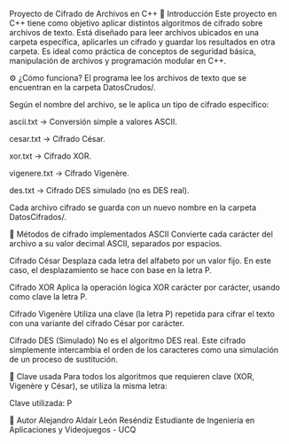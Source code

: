Proyecto de Cifrado de Archivos en C++
📌 Introducción
Este proyecto en C++ tiene como objetivo aplicar distintos algoritmos de cifrado sobre archivos de texto. Está diseñado para leer archivos ubicados en una carpeta específica, aplicarles un cifrado y guardar los resultados en otra carpeta. Es ideal como práctica de conceptos de seguridad básica, manipulación de archivos y programación modular en C++.

⚙️ ¿Cómo funciona?
El programa lee los archivos de texto que se encuentran en la carpeta DatosCrudos/.

Según el nombre del archivo, se le aplica un tipo de cifrado específico:

ascii.txt → Conversión simple a valores ASCII.

cesar.txt → Cifrado César.

xor.txt → Cifrado XOR.

vigenere.txt → Cifrado Vigenère.

des.txt → Cifrado DES simulado (no es DES real).

Cada archivo cifrado se guarda con un nuevo nombre en la carpeta DatosCifrados/.

🔐 Métodos de cifrado implementados
ASCII
Convierte cada carácter del archivo a su valor decimal ASCII, separados por espacios.

Cifrado César
Desplaza cada letra del alfabeto por un valor fijo. En este caso, el desplazamiento se hace con base en la letra P.

Cifrado XOR
Aplica la operación lógica XOR carácter por carácter, usando como clave la letra P.

Cifrado Vigenère
Utiliza una clave (la letra P) repetida para cifrar el texto con una variante del cifrado César por carácter.

Cifrado DES (Simulado)
No es el algoritmo DES real. Este cifrado simplemente intercambia el orden de los caracteres como una simulación de un proceso de sustitución.

🔑 Clave usada
Para todos los algoritmos que requieren clave (XOR, Vigenère y César), se utiliza la misma letra:

Clave utilizada: P

👤 Autor
Alejandro Aldair León Reséndiz
Estudiante de Ingeniería en Aplicaciones y Videojuegos - UCQ

